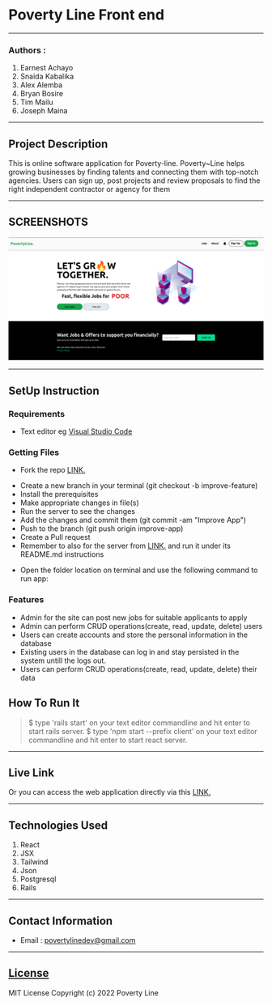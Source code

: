 # Poverty Line Front end

---

### Authors :

1. Earnest Achayo
2. Snaida Kabalika
3. Alex Alemba
4. Bryan Bosire
5. Tim Mailu
6. Joseph Maina

---

## Project Description

This is online software application for Poverty-line. Poverty~Line helps growing businesses by finding talents and connecting them with top-notch agencies. Users can sign up, post projects and review proposals to find the right independent contractor or agency for them

---

## SCREENSHOTS

![image](./frontend/public/images/Screenshot%20from%202022-10-19%2022-56-29.png)

---

## SetUp Instruction

### Requirements

- Text editor eg [Visual Studio Code](https://code.visualstudio.com/download)

### Getting Files

- Fork the repo [LINK.](https://github.com/AchayoEarnest?tab=repositories)

* Create a new branch in your terminal (git checkout -b improve-feature)
* Install the prerequisites
* Make appropriate changes in file(s)
* Run the server to see the changes
* Add the changes and commit them (git commit -am "Improve App")
* Push to the branch (git push origin improve-app)
* Create a Pull request
* Remember to also for the server from [LINK.](https://github.com/AchayoEarnest/phase-3-personal-blog-react-sinatra-project-api) and run it under its README.md instructions

- Open the folder location on terminal and use the following command to run app:

### Features

- Admin for the site can post new jobs for suitable applicants to apply
- Admin can perform CRUD operations(create, read, update, delete) users
- Users can create accounts and store the personal information in the database
- Existing users in the database can log in and stay persisted in the system untill the logs out.
- Users can perform CRUD operations(create, read, update, delete) their data

## How To Run It

> $ type 'rails start' on your text editor commandline and hit enter to start rails server.
> $ type 'npm start --prefix client' on your text editor commandline and hit enter to start react server.

---

## Live Link

Or you can access the web application directly via this [LINK.]('https://github.com/joseph3559/poverty-line')

---

## Technologies Used

1. React
2. JSX
3. Tailwind
4. Json
5. Postgresql
6. Rails

---

## Contact Information

- Email : povertylinedev@gmail.com

---

## [License](LICENSE)

MIT License
Copyright (c) 2022 Poverty Line
